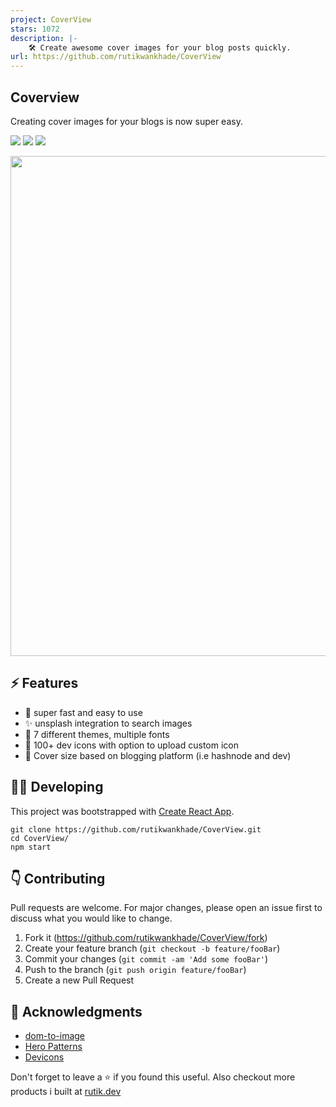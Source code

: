 ```yaml
---
project: CoverView
stars: 1072
description: |-
    🛠 Create awesome cover images for your blog posts quickly.
url: https://github.com/rutikwankhade/CoverView
---
```




## Coverview
Creating cover images for your blogs is now super easy.
<p>
<a href="https://github.com/rutikwankhade/CoverView"><img src="https://img.shields.io/github/stars/rutikwankhade/CoverView.svg?style=social&label=Star"></a>
<a href="https://github.com/rutikwankhade/CoverView"><img src="https://badges.frapsoft.com/os/v1/open-source.svg?v=103"></a>
<a href="https://lbesson.mit-license.org"><img src="https://img.shields.io/badge/License-MIT-blue.svg"></a>



</p>




<img src="https://gist.github.com/user-attachments/assets/1d1c1833-29bc-45d6-97dd-e26c2d1019cb
" height="auto" width="800px"  margin="20px">



 


## ⚡ Features
- 🚀 super fast and easy to use
- ✨ unsplash integration to search images
- 🌈 7 different themes, multiple fonts
- 🌠 100+ dev icons with option to upload custom icon
- 💾 Cover size based on blogging platform (i.e hashnode and dev)

## 👩‍💻 Developing
This project was bootstrapped with [Create React App](https://github.com/facebook/create-react-app).



```shell
git clone https://github.com/rutikwankhade/CoverView.git
cd CoverView/
npm start
```


## 👇 Contributing
Pull requests are welcome. For major changes, please open an issue first to discuss what you would like to change.


1. Fork it (<https://github.com/rutikwankhade/CoverView/fork>)
2. Create your feature branch (`git checkout -b feature/fooBar`)
3. Commit your changes (`git commit -am 'Add some fooBar'`)
4. Push to the branch (`git push origin feature/fooBar`)
5. Create a new Pull Request


## 🙏 Acknowledgments
- [dom-to-image](https://github.com/tsayen/dom-to-image)
- [Hero Patterns](https://www.heropatterns.com/)
- [Devicons](https://github.com/devicons/devicon)

Don't forget to leave a ⭐ if you found this useful. Also checkout more products i built at [rutik.dev](https://rutik.dev)



